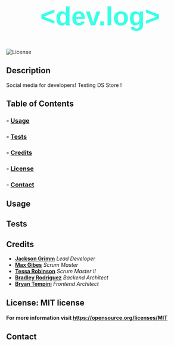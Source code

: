 <style>
    @import url("https://fonts.googleapis.com/css2?family=Lekton:ital,wght@0,400;0,700;1,400&family=Share+Tech&display=swap");
    h1 {color: #39ffe8;
    font-family: "Share Tech", sans-serif;
    font-size: 70px;
    text-align: center;}
</style>

<h1>
<span><</span>dev.log<span>></span>
</h1>

![License](https://img.shields.io/badge/license-MIT-brightgreen)

## Description

Social media for developers!
Testing DS Store !

## Table of Contents

### - [Usage](#usage)

### - [Tests](#tests)

### - [Credits](#credits)

### - [License](#license)

### - [Contact](#contact)

## Usage

## Tests

## Credits
- <a href="https://github.com/JacksonGrimm">**Jackson Grimm**</a> *Lead Developer*
- <a href="">**Max Gibes**</a> *Scrum Master*
- <a href="https://github.com/tessie-the-messy">**Tessa Robinson**</a> *Scrum Master II*
- <a href="https://github.com/HeyItsBradley">**Bradley Rodriguez**</a> *Backend Architect*
- <a href="https://github.com/btempini">**Bryan Tempini**</a> *Frontend Architect*

## License: MIT license

#### For more information visit https://opensource.org/licenses/MIT

## Contact
